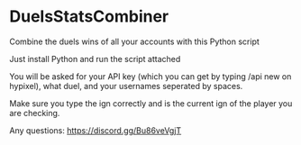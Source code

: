 # DuelsStatsCombiner
Combine the duels wins of all your accounts with this Python script

Just install Python and run the script attached

You will be asked for your API key (which you can get by typing /api new on hypixel), what duel, and your usernames seperated by spaces.

Make sure you type the ign correctly and is the current ign of the player you are checking.

Any questions: https://discord.gg/Bu86veVgjT
